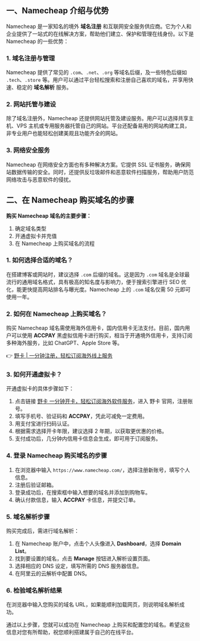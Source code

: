 ## 一、Namecheap 介绍与优势

Namecheap 是一家知名的境外 **域名注册** 和互联网安全服务供应商。它为个人和企业提供了一站式的在线解决方案，帮助他们建立、保护和管理在线身份。以下是 Namecheap 的一些优势：

### 1. 域名注册与管理

Namecheap 提供了常见的 `.com`、`.net`、`.org` 等域名后缀，及一些特色后缀如 `.tech`、`.store` 等。用户可以通过平台轻松搜索和注册自己喜欢的域名，并享用快速、稳定的 **域名解析** 服务。

### 2. 网站托管与建设

除了域名注册外，Namecheap 还提供网站托管及建设服务。用户可以选择共享主机、VPS 主机或专用服务器托管自己的网站。平台还配备易用的网站构建工具，非专业用户也能轻松创建美观且功能齐全的网站。

### 3. 网络安全服务

Namecheap 在网络安全方面也有多种解决方案。它提供 SSL 证书服务，确保网站数据传输的安全。同时，还提供反垃圾邮件和恶意软件扫描服务，帮助用户防范网络攻击与恶意软件的侵扰。

## 二、在 Namecheap 购买域名的步骤

<strong>购买 Namecheap 域名的主要步骤：</strong>

1. 确定域名类型
2. 开通虚拟卡并充值
3. 在 Namecheap 上购买域名的流程

### 1. 如何选择合适的域名？

在搭建博客或网站时，建议选择 `.com` 后缀的域名。这是因为 `.com` 域名是全球最流行的通用域名格式，具有极高的知名度与影响力，便于搜索引擎进行 SEO 优化，能更快提高网站排名与曝光度。Namecheap 上的 `.com` 域名仅需 50 元即可使用一年。

### 2. 如何在 Namecheap 上购买域名？

购买 Namecheap 域名需使用海外信用卡，国内信用卡无法支付。目前，国内用户可以使用 **ACCPAY** 黑虚拟信用卡进行购买，相当于开通境外信用卡，支持订阅多种海外服务，比如 ChatGPT、Apple Store 等。

👉 [野卡 | 一分钟注册，轻松订阅海外线上服务](https://bit.ly/bewildcard)

### 3. 如何开通虚拟卡？

开通虚拟卡的具体步骤如下：

1. 点击链接 [野卡 一分钟开卡，轻松订阅海外软件服务](https://bit.ly/bewildcard)，进入 野卡 官网，注册账号。
2. 填写手机号、验证码和 **ACCPAY**，凭此可减免一定费用。
3. 用支付宝进行扫码认证。
4. 根据需求选择开卡年限，建议选择 2 年期，以获取更优惠的价格。
5. 支付成功后，几分钟内信用卡信息会生成，即可用于订阅服务。

### 4. 登录 Namecheap 购买域名的步骤

1. 在浏览器中输入 `https://www.namecheap.com/`，选择注册新账号，填写个人信息。
2. 注册后验证邮箱。
3. 登录成功后，在搜索框中输入想要的域名并添加到购物车。
4. 确认付款信息，输入 **ACCPAY** 卡信息，并提交订单。

### 5. 域名解析步骤

购买完成后，需进行域名解析：

1. 在 Namecheap 账户中，点击个人头像进入 **Dashboard**，选择 **Domain List**。
2. 找到要设置的域名，点击 **Manage** 按钮进入解析设置页面。
3. 选择相应的 DNS 设定，填写所需的 DNS 服务器信息。
4. 在阿里云的云解析中配置 DNS。

### 6. 检验域名解析结果

在浏览器中输入您购买的域名 URL，如果能顺利加载网页，则说明域名解析成功。

通过以上步骤，您就可以成功在 Namecheap 上购买和配置您的域名。希望这些信息对您有所帮助，祝您顺利搭建属于自己的在线平台。